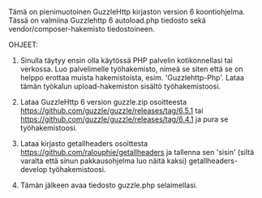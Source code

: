 Tämä on pienimuotoinen GuzzleHttp kirjaston version 6 koontiohjelma. Tässä on valmiina Guzzlehttp 6 autoload.php tiedosto sekä vendor/composer-hakemisto tiedostoineen.

OHJEET:

1. Sinulla täytyy ensin olla käytössä PHP palvelin kotikonnellasi tai verkossa. Luo palvelimelle työhakemisto, nimeä se siten että se on helppo erottaa muista hakemistoista, esim. 'Guzzlehttp-Php'. Lataa tämän työkalun upload-hakemiston sisältö työhakemistoosi.

2. Lataa GuzzleHttp 6 version guzzle.zip  osoitteesta https://github.com/guzzle/guzzle/releases/tag/6.5.1 tai https://github.com/guzzle/guzzle/releases/tag/6.4.1 ja pura se työhakemistoosi.

3. Lataa kirjasto getallheaders osoittesta https://github.com/ralouphie/getallheaders ja tallenna sen 'sisin' (siltä varalta että sinun pakkausohjelma luo näitä kaksi) getallheaders-develop työhakemistoosi.

4. Tämän jälkeen avaa tiedosto guzzle.php selaimellasi.

